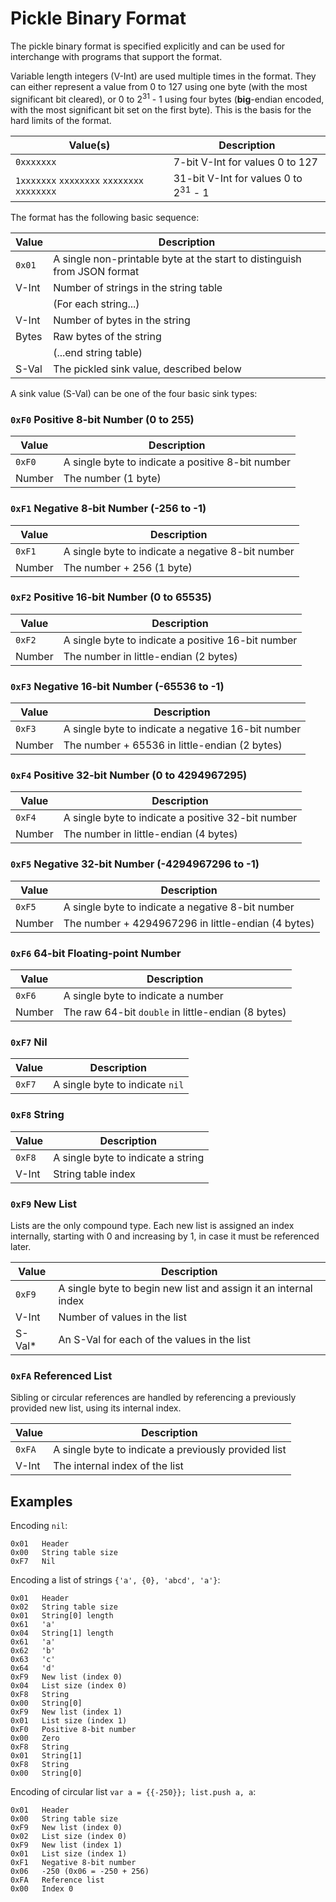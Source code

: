 
Pickle Binary Format
====================

The pickle binary format is specified explicitly and can be used for interchange with programs that
support the format.

Variable length integers (V-Int) are used multiple times in the format.  They can either represent a
value from 0 to 127 using one byte (with the most significant bit cleared), or 0 to
2<sup>31</sup> - 1 using four bytes (**big**-endian encoded, with the most significant bit set on
the first byte).  This is the basis for the hard limits of the format.

| Value(s)                                    | Description                                     |
|---------------------------------------------|-------------------------------------------------|
| `0xxxxxxx`                                  | 7-bit V-Int for values 0 to 127                 |
| `1xxxxxxx` `xxxxxxxx` `xxxxxxxx` `xxxxxxxx` | 31-bit V-Int for values 0 to 2<sup>31</sup> - 1 |

The format has the following basic sequence:

| Value  | Description                                                              |
|--------|--------------------------------------------------------------------------|
| `0x01` | A single non-printable byte at the start to distinguish from JSON format |
| V-Int  | Number of strings in the string table                                    |
|        | (For each string...)                                                     |
| V-Int  | Number of bytes in the string                                            |
| Bytes  | Raw bytes of the string                                                  |
|        | (...end string table)                                                    |
| S-Val  | The pickled sink value, described below                                  |

A sink value (S-Val) can be one of the four basic sink types:

### `0xF0` Positive 8-bit Number (0 to 255)

| Value  | Description                                       |
|--------|---------------------------------------------------|
| `0xF0` | A single byte to indicate a positive 8-bit number |
| Number | The number (1 byte)                               |

### `0xF1` Negative 8-bit Number (-256 to -1)

| Value  | Description                                       |
|--------|---------------------------------------------------|
| `0xF1` | A single byte to indicate a negative 8-bit number |
| Number | The number + 256 (1 byte)                         |

### `0xF2` Positive 16-bit Number (0 to 65535)

| Value  | Description                                        |
|--------|----------------------------------------------------|
| `0xF2` | A single byte to indicate a positive 16-bit number |
| Number | The number in little-endian (2 bytes)              |

### `0xF3` Negative 16-bit Number (-65536 to -1)

| Value  | Description                                        |
|--------|----------------------------------------------------|
| `0xF3` | A single byte to indicate a negative 16-bit number |
| Number | The number + 65536 in little-endian (2 bytes)      |

### `0xF4` Positive 32-bit Number (0 to 4294967295)

| Value  | Description                                        |
|--------|----------------------------------------------------|
| `0xF4` | A single byte to indicate a positive 32-bit number |
| Number | The number in little-endian (4 bytes)              |

### `0xF5` Negative 32-bit Number (-4294967296 to -1)

| Value  | Description                                        |
|--------|----------------------------------------------------|
| `0xF5` | A single byte to indicate a negative 8-bit number  |
| Number | The number + 4294967296 in little-endian (4 bytes) |

### `0xF6` 64-bit Floating-point Number

| Value   | Description                                        |
|---------|----------------------------------------------------|
| `0xF6`  | A single byte to indicate a number                 |
| Number  | The raw 64-bit `double` in little-endian (8 bytes) |

### `0xF7` Nil

| Value  | Description                     |
|--------|---------------------------------|
| `0xF7` | A single byte to indicate `nil` |

### `0xF8` String

| Value   | Description                            |
|---------|----------------------------------------|
| `0xF8`  | A single byte to indicate a string     |
| V-Int   | String table index                     |

### `0xF9` New List

Lists are the only compound type.  Each new list is assigned an index internally, starting with 0
and increasing by 1, in case it must be referenced later.

| Value  | Description                                                        |
|--------|--------------------------------------------------------------------|
| `0xF9` | A single byte to begin new list and assign it an internal index    |
| V-Int  | Number of values in the list                                       |
| S-Val* | An S-Val for each of the values in the list                        |

### `0xFA` Referenced List

Sibling or circular references are handled by referencing a previously provided new list, using its
internal index.

| Value  | Description                                          |
|--------|------------------------------------------------------|
| `0xFA` | A single byte to indicate a previously provided list |
| V-Int  | The internal index of the list                       |

## Examples

Encoding `nil`:

```
0x01   Header
0x00   String table size
0xF7   Nil
```

Encoding a list of strings `{'a', {0}, 'abcd', 'a'}`:

```
0x01   Header
0x02   String table size
0x01   String[0] length
0x61   'a'
0x04   String[1] length
0x61   'a'
0x62   'b'
0x63   'c'
0x64   'd'
0xF9   New list (index 0)
0x04   List size (index 0)
0xF8   String
0x00   String[0]
0xF9   New list (index 1)
0x01   List size (index 1)
0xF0   Positive 8-bit number
0x00   Zero
0xF8   String
0x01   String[1]
0xF8   String
0x00   String[0]
```

Encoding of circular list `var a = {{-250}}; list.push a, a`:

```
0x01   Header
0x00   String table size
0xF9   New list (index 0)
0x02   List size (index 0)
0xF9   New list (index 1)
0x01   List size (index 1)
0xF1   Negative 8-bit number
0x06   -250 (0x06 = -250 + 256)
0xFA   Reference list
0x00   Index 0
```

